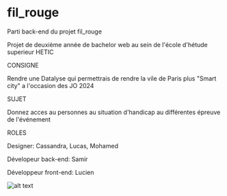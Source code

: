 # fil_rouge

Parti back-end du projet fil_rouge

Projet de deuxième année de bachelor web au sein de l'école d'hétude superieur HETIC

CONSIGNE

Rendre une Datalyse qui permettrais de rendre la vile de Paris plus "Smart city" a l'occasion des JO 2024

SUJET

Donnez acces au personnes au situation d'handicap au différentes épreuve de l'événement

ROLES

Designer: Cassandra, Lucas, Mohamed

Dévelopeur back-end: Samir

Développeur front-end: Lucien


![alt text](https://zupimages.net/up/20/09/th7r.png)
